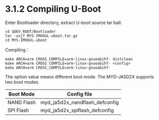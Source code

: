 # 3.1.2 Compiling U-Boot

Enter Bootloader directory, extract U-boot source tar ball:

    cd $DEV_ROOT/Bootloader
    tar -xvjf MYS-IMX6UL-uboot.tar.gz
    cd MYS-IMX6UL-uboot

Compiling：

    make ARCH=arm CROSS_COMPILE=arm-linux-gnueabihf- distclean 
    make ARCH=arm CROSS_COMPILE=arm-linux-gnueabihf- <config>
    make ARCH=arm CROSS_COMPILE=arm-linux-gnueabihf-

The <config> option value means different boot mode. The MYD-JA5D2X supports two boot modes.

Boot Mode | Config file
-------- | --------
NAND Flash | myd_ja5d2x_nandflash_defconfig
SPI Flash | myd_ja5d2x_spiflash_defconfig

